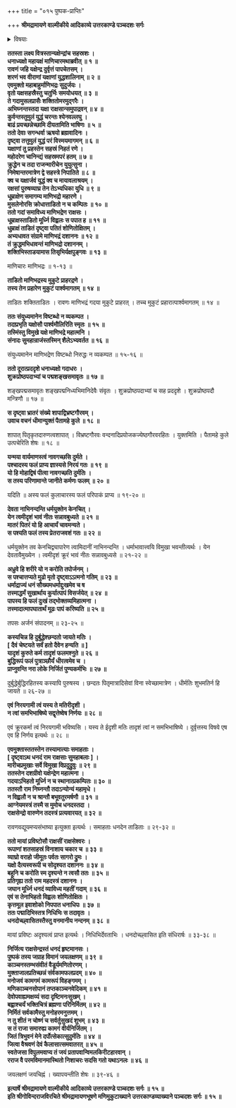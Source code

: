 +++
title = "०१५ पुष्पक-प्राप्तिः"

+++
**श्रीमद्रामायणे वाल्मीकीये आदिकाव्ये उत्तरकाण्डे पञ्चदशः सर्गः**

<details><summary>विषयाः</summary>

रावणेन कुबेर-प्रेषित--माणि-भद्र--नामक-यक्षेन्द्र-पराजयः ॥ १ ॥  
ततः कुबेरेण रावणं प्रति गर्हण-पूर्वकं मारीचादि-विद्रावणम् ॥ २ ॥  
रावणेन माया-युद्धेन कुबेर-पराभवन-पूर्वकं  
तदीय-पुष्पकापहरणेन कैलासाद् अवतरणम् ॥ ३ ॥
</details>


**ततस्ता लक्ष्य वित्रस्तान्यक्षेन्द्रांच सहस्रशः ।  
धनाध्यक्षो महायक्षं माणिचारमथाब्रवीत् ॥ १ ॥  
रावणं जहि यक्षेन्द्र दुर्वृत्तं पापचेतसम् ।  
शरणं भव वीराणां यक्षाणां युद्धशालिनाम् ॥ २ ॥  
एवमुक्तो महाबाहुर्माणिभद्रः सुदुर्जयः ।  
वृतो यक्षसहस्रैस्तु चतुर्भिः समयोधयत् ॥ ३ ॥  
ते गदामुसलप्रासैः शक्तितोमरमुद्गरैः ।  
अभिघ्नन्तस्तदा यक्षा राक्षसान्समुपाद्रवन् ॥ ४ ॥  
कुर्वन्तस्तुमुलं युद्धं चरन्तः श्येनवल्लघु ।  
बाढं प्रयच्छन्नेच्छामि दीयतामिति भाषिणः ॥ ५ ॥  
ततो देवाः सगन्धर्वा ऋषयो ब्रह्मवादिनः ।  
दृष्ट्वा तत्तुमुलं युद्धं परं विस्मयमागमन् ॥ ६ ॥  
यक्षाणां तु प्रहस्तेन सहस्रं निहतं रणे ।  
महोदरेण चानिन्द्यं सहस्रमपरं हतम् ॥ ७ ॥  
क्रुद्धेन च तदा राजन्मारीचेन युयुत्सुना ।  
निमेषान्तरमात्रेण द्वे सहस्त्रे निपातिते ॥ ८ ॥  
क्व च यक्षार्जवं युद्धं क्व च मायावलाश्रयम् ।  
रक्षसां पुरुषव्याघ्र तेन तेऽभ्यधिका युधि ॥ ९ ॥  
धूम्राक्षेण समागम्य माणिभद्रो महारणे ।  
मुसलेनोरसि क्रोधात्ताडितो न च कम्पितः ॥ १० ॥  
ततो गदां समाविध्य माणिभद्रेण राक्षसः ।  
धूम्राक्षस्ताडितो मूर्ध्नि विह्वलः स पपात ह ॥ ११ ॥  
धुम्राक्षं ताडितं दृष्ट्वा पतितं शोणितोक्षितम् ।  
अभ्यधावत संग्रामे माणिभद्रं दशाननः ॥ १२ ॥  
तं क्रुद्धमभिधावन्तं माणिभद्रो दशाननम् ।  
शक्तिभिस्ताडयामास तिसृभिर्यक्षपुङ्गवः ॥ १३ ॥**

माणिचारः माणिभद्रः ॥ १-१३ ॥

**ताडितो माणिभद्रस्य मुकुटे प्राहरद्रणे ।  
तस्य तेन प्रहारेण मुकुटं पार्श्वमागतम् ॥ १४ ॥**

ताडितः शक्तिताडितः । रावणः माणिभद्रं गदया मुकुटे प्राहरत् । तच्च मुकुटं प्रहारात्पार्श्वमागतम् ॥ १४ ॥

**ततः संयुध्यमानेन विष्टब्धो न व्यकम्पत ।  
तदाप्रभृति यक्षोसौ पार्श्वमौलिरिति स्मृतः ॥ १५ ॥  
तस्मिंस्तु विमुखे यक्षे माणिभद्रे महात्मनि ।  
संनादः सुमहान्राजंस्तस्मिन् शैलेऽभ्यवर्तत ॥ १६ ॥**

संयुध्यमानेन माणिभद्रेण विष्टब्धो निरुद्धः न व्यकम्पत ॥ १५-१६ ॥

**ततो दूरात्प्रददृशे धनाध्यक्षो गदाधरः ।  
शुक्रप्रोष्ठपदाभ्यां च पद्मशङ्खसमावृतः ॥ १७ ॥**

शङ्खपद्मसमावृतः शङ्खपद्मनिध्यभिमानिदेवैः संवृतः । शुक्रप्रोष्ठपदाभ्यां च सह प्रददृशे । शुक्रप्रोष्ठपदौ मन्त्रिणौ ॥ १७ ॥

**स दृष्ट्वा भ्रातरं संख्ये शापाद्विभ्रष्टगौरवम् ।  
उवाच वचनं धीमान्युक्तं पैतामहे कुले ॥ १८ ॥**

शापात् पितृकृतदारुणत्वशापात् । विभ्रष्टगौरवः वन्दनादिप्रयोजकज्येष्ठगौरवरहितः । युक्तमिति । पैतामहे कुले उत्पचेरिति शेषः ॥ १८ ॥

**यन्मया वार्यमाणस्त्वं नावगच्छसि दुर्मते ।  
पश्चादस्य फलं प्राप्य ज्ञास्यसे निरयं गतः ॥ १९ ॥  
यो हि मोहाद्विषं पीत्वा नावगच्छति दुर्मतिः ।  
स तस्य परिणामान्ते जानीते कर्मणः फलम् ॥ २० ॥**

यदिति ॥ अस्य फलं कुलाचारस्य फलं परिपाकं प्राप्य ॥ १९-२० ॥

**देवता नाभिनन्दन्ति धर्मयुक्तेन केनचित् ।  
येन त्वमीदृशं भावं नीतः सन्नावबुध्यते ॥ २१ ॥  
मातरं पितरं यो हि आचार्यं चावमन्यते ।  
स पश्यति फलं तस्य प्रेतराजवशं गतः ॥ २२ ॥**

धर्मयुक्तेन तव केनचिद्व्यापारेण त्वामिदानीं नाभिनन्दन्ति । धर्माभावात्त्वयि विमुखा भवन्तीत्यर्थः । येन देवतावैमुख्येन । त्वमीदृशं क्रूरं भावं नीतः सन्नावबुध्यसे ॥ २१-२२ ॥

**अध्रुवे हि शरीरे यो न करोति तपोर्जनम् ।  
स पश्चात्तप्यते मुढो मृतो दृष्ट्वाऽऽत्मनो गतिम् ॥ २३ ॥  
धर्माद्राज्यं धनं सौख्यमधर्माद्दुःखमेव च ष  
तस्माद्धर्मं सुखार्थाय कुर्यात्पापं विसर्जयेत् ॥ २४ ॥  
पापस्य हि फलं दुःखं तद्भोक्तव्यमिहात्मना ।  
तस्मादात्मापघातार्थं मूढः पापं करिष्यति ॥ २५ ॥**

तपसः अर्जनं संपादनम् ॥ २३-२५ ॥

**कस्यचिन्न हि दुर्बुद्धेश्छन्दतो जायते मतिः ।  
\[ दैवं चेष्टयते सर्वं हतो दैवेन हन्यति ॥ \]  
यादृशं कुरुते कर्म तादृशं फलमश्नुते ॥ २६ ॥  
बुद्धिरूपं फलं पुत्राञ्छौर्यं धीरत्वमेव च ।  
प्राप्नुवन्ति नरा लोके निर्जितं पुण्यकर्मभिः ॥ २७ ॥**

दुर्बुद्धेर्बुद्धिरहितस्य कस्यापि पुरुषस्य । छन्दतः पितृमात्रादिसेवां विना स्वेच्छामात्रेण । धीर्मतिः शुभमतिर्न हि जायते ॥ २६-२७ ॥

**एवं निरयगामी त्वं यस्य ते मतिरीदृशी ।  
न त्वां समभिभाषिष्ये सद्वृत्तेष्वेष निर्णयः ॥ २८ ॥**

एवं क्रूरकर्मा त्वं निरयगामी भविष्यसि । यस्य ते ईदृशी मतिः तादृशं त्वां न समभिभाषिष्ये । दुर्वृत्तस्य विषये एष एव हि निर्णय इत्यर्थः ॥ २८ ॥

**एवमुक्तास्ततस्तेन तस्यामात्याः समाहताः ।  
\[ दृष्ट्वाऽथ धनदं राम राक्षसाः सुमहाबलाः \] ।  
मारीचप्रमुखाः सर्वे विमुखा विप्रदुद्रुवुः ॥ २९ ॥  
ततस्तेन दशग्रीवो यक्षेन्द्रेण महात्मना ।  
गदयाऽभिहतो मूर्ध्नि न च स्थानात्प्रकम्पितः ॥ ३० ॥  
ततस्तौ राम निघ्नन्तौ तदाऽन्योन्यं महामृधे ।  
न विह्वलौ न च श्रान्तौ बभूवतुरमर्षणौ ॥ ३१ ॥  
आग्नेयमस्त्रं तस्मै स मुमोच धनदस्तदा ।  
राक्षसेन्द्रो वारुणेन तदस्त्रं प्रत्यवारयत् ॥ ३२ ॥**

रावणवद्यूयमप्यसंभाष्या इत्युक्ता इत्यर्थः । समाहताः धनदेन ताडिताः ॥ २९-३२ ॥

**ततो मायां प्रविष्टोसौ राक्षसीं राक्षसेश्वरः ।  
रूपाणां शतसाहस्रं विनाशाय चकार च ॥ ३३ ॥  
व्याघ्रो वराहो जीमूतः पर्वतः सागरो द्रुमः ।  
यक्षो दैत्यस्वरूपी च सोदृश्यत दशाननः ॥ ३४ ॥  
बहूनि च करोति स्म दृश्यन्ते न त्वसौ ततः ॥ ३५ ॥  
प्रतिगृह्य ततो राम महदस्त्रं दशाननः ।  
जघान मूर्ध्नि धनदं व्याविध्य महतीं गदाम् ॥ ३६ ॥  
एवं स तेनाभिहतो विह्वलः शोणितोक्षितः ।  
कृत्तमूल इवाशोको निपपात धनाधिपः ॥ ३७ ॥  
ततः पद्मादिभिस्तत्र निधिभिः स तदावृतः ।  
धनदोच्छ्वासितस्तैस्तु वनमानीय नन्दनम् ॥ ३८ ॥**

मायां प्रविष्टः अदृश्यत्वं प्राप्त इत्यर्थः । निधिभिर्देवताभिः । धनदोच्छ्वासित इति संधिरार्षः ॥ ३३-३८ ॥

**निर्जित्य राक्षसेन्द्रस्तं धनदं हृष्टमानसः ।  
पुष्पकं तस्य जग्राह विमानं जयलक्षणम् ॥ ३९ ॥  
काञ्चनस्तम्भसंवीतं वैडूर्यमणितोरणम् ।  
मुक्ताजालप्रतिच्छन्नं संर्वकामफलप्रदम् ॥ ४० ॥  
मनोजवं कामगमं कामरूपं विहङ्गमम् ।  
मणिकाञ्चनसोपानं तप्तकाञ्चनवेदिकम् ॥ ४१ ॥  
देवोपवाह्यमक्षय्यं सदा दृष्टिमनःसुखम् ।  
बह्वाश्चर्यं भक्तिचित्रं ब्रह्मणा परिनिर्मितम् ॥ ४२ ॥  
निर्मितं सर्वकामैस्तु मनोहरमनुत्तमम् ।  
न तु शीतं न चोष्णं च सर्वर्तुसुखदं शुभम् ॥ ४३ ॥  
स तं राजा समारुह्य कामगं वीर्यनिर्जितम् ।  
जितं त्रिभुवनं मेने दर्पोत्सेकात्सुदुर्मतिः ॥ ४४ ॥  
जित्वा वैश्रवणं देवं कैलासात्समवातरत् ॥ ४५ ॥  
स्वतेजसा विपुलमवाप्य तं जयं प्रतापवान्विमलकिरीटहारवान् ।  
रराज वै परमविमानमास्थितो निशाचरः सदसि गतो यथाऽनलः ॥ ४६ ॥**

जयलक्षणं जयचिह्नं । ख्यापयन्तीति शेषः ॥ ३९-४६ ॥

**इत्यार्षे श्रीमद्रामायणे वाल्मीकीये आदिकाव्ये उत्तरकाण्डे पञ्चदशः सर्गः ॥ १५ ॥  
इति श्रीगोविन्दराजविरचिते श्रीमद्रामायणभूषणे मणिमुकुटाख्याने उत्तरकाण्डव्याख्याने पञ्चदशः सर्गः ॥ १५ ॥**

